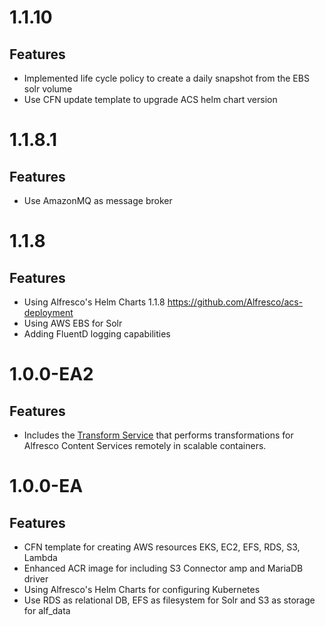 # 1.1.10

## Features
* Implemented life cycle policy to create a daily snapshot from the EBS solr volume
* Use CFN update template to upgrade ACS helm chart version

# 1.1.8.1

## Features
* Use AmazonMQ as message broker

# 1.1.8

## Features
* Using Alfresco's Helm Charts 1.1.8 https://github.com/Alfresco/acs-deployment
* Using AWS EBS for Solr
* Adding FluentD logging capabilities

# 1.0.0-EA2

## Features
* Includes the <a href='docs/transform-services.md'>Transform Service</a> that performs transformations for Alfresco Content Services remotely in scalable containers.

# 1.0.0-EA

## Features
* CFN template for creating AWS resources EKS, EC2, EFS, RDS, S3, Lambda
* Enhanced ACR image for including S3 Connector amp and MariaDB driver
* Using Alfresco's Helm Charts for configuring Kubernetes
* Use RDS as relational DB, EFS as filesystem for Solr and S3 as storage for alf_data